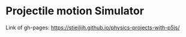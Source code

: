 # Projectile motion Simulator

Link of gh-pages: https://stieilijh.github.io/physics-projects-with-p5js/
